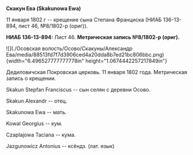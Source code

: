 **Скакун Ева (Skakunowa Ewa)**

11 января 1802 г -- крещение сына Степана Франциска (НИАБ 136-13-894,
лист 46, №8/1802-р (ориг)).

**НИАБ 136-13-894:** Лист 46. **Метрическая запись №8/1802-р (ориг).**

![](./Осовская волость/Осово/Скакуны/Александр Ева/media/88513fd7f7d3906ced4a20dda8b7ed21bc806bbc.png){width="6.496527777777778in"
height="1.0674442257217849in"}

Дедиловичская Покровская церковь. 11 января 1802 года. Метрическая
запись о крещении.

Skakun Stepfan Franciscus -- сын селян с деревни Осовo.

Skakun Alexandr -- отец.

Skakunowa Ewa -- мать.

Kowal Georgius -- кум.

Czaplajowa Taciana -- кума.

Jazgunowicz Antonius -- ксёндз. (лат. язык)
